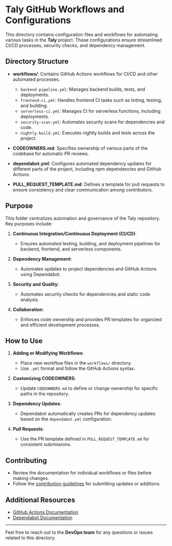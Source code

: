 # Taly GitHub Workflows and Configurations

This directory contains configuration files and workflows for automating various tasks in the **Taly** project. These configurations ensure streamlined CI/CD processes, security checks, and dependency management.

## Directory Structure

- **workflows/**: Contains GitHub Actions workflows for CI/CD and other automated processes.

  - `backend-pipeline.yml`: Manages backend builds, tests, and deployments.
  - `frontend-ci.yml`: Handles frontend CI tasks such as linting, testing, and building.
  - `serverless-ci.yml`: Manages CI for serverless functions, including deployments.
  - `security-scan.yml`: Automates security scans for dependencies and code.
  - `nightly-build.yml`: Executes nightly builds and tests across the project.

- **CODEOWNERS.md**: Specifies ownership of various parts of the codebase for automatic PR reviews.

- **dependabot.yml**: Configures automated dependency updates for different parts of the project, including npm dependencies and GitHub Actions.

- **PULL_REQUEST_TEMPLATE.md**: Defines a template for pull requests to ensure consistency and clear communication among contributors.

## Purpose

This folder centralizes automation and governance of the Taly repository. Key purposes include:

1. **Continuous Integration/Continuous Deployment (CI/CD)**:

   - Ensures automated testing, building, and deployment pipelines for backend, frontend, and serverless components.

2. **Dependency Management**:

   - Automates updates to project dependencies and GitHub Actions using Dependabot.

3. **Security and Quality**:

   - Automates security checks for dependencies and static code analysis.

4. **Collaboration**:
   - Enforces code ownership and provides PR templates for organized and efficient development processes.

## How to Use

1. **Adding or Modifying Workflows**:

   - Place new workflow files in the `workflows/` directory.
   - Use `.yml` format and follow the GitHub Actions syntax.

2. **Customizing CODEOWNERS**:

   - Update `CODEOWNERS.md` to define or change ownership for specific paths in the repository.

3. **Dependency Updates**:

   - Dependabot automatically creates PRs for dependency updates based on the `dependabot.yml` configuration.

4. **Pull Requests**:
   - Use the PR template defined in `PULL_REQUEST_TEMPLATE.md` for consistent submissions.

## Contributing

- Review the documentation for individual workflows or files before making changes.
- Follow the [contribution guidelines](../docs/contributing.md) for submitting updates or additions.

## Additional Resources

- [GitHub Actions Documentation](https://docs.github.com/en/actions)
- [Dependabot Documentation](https://docs.github.com/en/code-security/supply-chain-security/keeping-your-dependencies-updated-automatically)

---

Feel free to reach out to the **DevOps team** for any questions or issues related to this directory.
